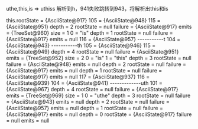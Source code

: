 uthe,this,is => uthiss  解析到h，941失败跳转到943，将解析出this和is

this.rootState = {AsciiState@917} 
  105 = {AsciiState@948} 
    115 = {AsciiState@951} 
     depth = 2
     rootState = null
     failure = {AsciiState@917} 
     emits = {TreeSet@960}  size = 1
      0 = "is"
   depth = 1
   rootState = null
   failure = {AsciiState@917} 
   emits = null
  116 = {AsciiState@957}                  -----------t
    104 = {AsciiState@943}                -----------th
      105 = {AsciiState@946} 
        115 = {AsciiState@949} 
         depth = 4
         rootState = null
         failure = {AsciiState@951} 
         emits = {TreeSet@952}  size = 2
          0 = "is"
          1 = "this"
       depth = 3
       rootState = null
       failure = {AsciiState@948} 
       emits = null
     depth = 2
     rootState = null
     failure = {AsciiState@917} 
     emits = null
   depth = 1
   rootState = null
   failure = {AsciiState@917} 
   emits = null
  117 = {AsciiState@937} 
    116 = {AsciiState@939} 
      104 = {AsciiState@941}           -------------uth
        101 = {AsciiState@967} 
         depth = 4
         rootState = null
         failure = {AsciiState@917} 
         emits = {TreeSet@969}  size = 1
          0 = "uthe"
       depth = 3
       rootState = null
       failure = {AsciiState@943} 
       emits = null
     depth = 2
     rootState = null
     failure = {AsciiState@957} 
     emits = null
   depth = 1
   rootState = null
   failure = {AsciiState@917} 
   emits = null
 depth = 0
 rootState = {AsciiState@917} 
 failure = null
 emits = null